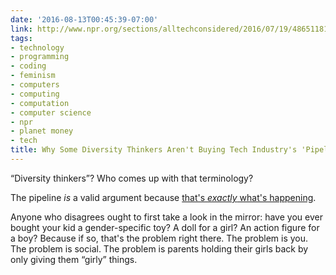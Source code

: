 ```yaml
---
date: '2016-08-13T00:45:39-07:00'
link: http://www.npr.org/sections/alltechconsidered/2016/07/19/486511816/why-some-diversity-thinkers-arent-buying-the-tech-industrys-excuses?sc=17&f=1019&utm_source=iosnewsapp&utm_medium=Email&utm_campaign=app
tags:
- technology
- programming
- coding
- feminism
- computers
- computing
- computation
- computer science
- npr
- planet money
- tech
title: Why Some Diversity Thinkers Aren't Buying Tech Industry's 'Pipeline' Excuses
---
```


“Diversity thinkers”? Who comes up with that terminology?

The pipeline _is_ a valid argument because [that's _exactly_ what's happening](http://www.npr.org/sections/money/2014/10/21/357629765/when-women-stopped-coding).

Anyone who disagrees ought to first take a look in the mirror: have you ever bought your kid a gender-specific toy? A doll for a girl? An action figure for a boy? Because if so, that's the problem right there. The problem is you. The problem is social. The problem is parents holding their girls back by only giving them “girly” things.
